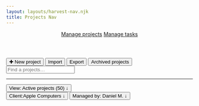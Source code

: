 ```yaml
---
layout: layouts/harvest-nav.njk
title: Projects Nav
---
```


<header id="top-nav">
  <nav>
    <a href="#" class="is-active">Manage projects</a>
    <a href="#">Manage tasks</a>
  </nav>
</header>

<main>
  <div class="flex justify-space-between">
    <div class="flex">
      <button class="button primary mr-4">✚ New project</button>
      <button class="button mr-4">Import</button>
      <button class="button mr-4">Export</button>
      <button class="button mr-4">Archived projects</button>
    </div>
    <div class="flex">
      <input class="input" type="text" placeholder="Find a projects…">
    </div>
  </div>

  <hr class="mt-16 mb-24">

  <div class="flex justify-space-between">
    <div class="flex">
      <div class="button-group">
        <button class="button"><span>View:</span> Active projects (50) &darr;</button>
      </div>
    </div>
    <div class="flex">
      <button class="button ml-4"><span>Client:</span>Apple Computers &darr;</button>
      <button class="button ml-4"><span>Managed by:</span> Daniel M. &darr;</button>
    </div>
  </div>
</main>
